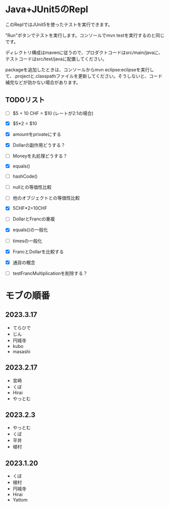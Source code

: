 # Java+JUnit5のRepl

このReplではJUnit5を使ったテストを実行できます。

"Run"ボタンでテストを実行します。コンソールでmvn testを実行するのと同じです。

ディレクトリ構成はmavenに従うので、プロダクトコードはsrc/main/javaに、テストコードはsrc/test/javaに配置してください。

packageを追加したときは、コンソールからmvn eclipse:eclipseを実行して、.projectと.classpathファイルを更新してください。そうしないと、コード補完などが効かない場合があります。

## TODOリスト

- [ ] $5 + 10 CHF = $10 (レートが2:1の場合)
- [x] $5*2 = $10
- [x] amountをprivateにする
- [x] Dollarの副作用どうする？
- [ ] Moneyを丸処理どうする？
- [x] equals()
- [ ] hashCode()
- [ ] nullとの等価性比較
- [ ] 他のオブジェクトとの等価性比較
- [x] 5CHF*2=10CHF
- [ ] DollarとFrancの重複
- [x] equals()の一般化
- [ ] timesの一般化
- [x] FrancとDollarを比較する
- [x] 通貨の概念
- [ ] testFrancMultiplicationを削除する？


# モブの順番

## 2023.3.17
- てらひで
- じん
- 円城寺
- kubo
- masashi

## 2023.2.17
- 宮崎
- くぼ
- Hirai
- やっとむ

## 2023.2.3
- やっとむ
- くぼ
- 平井
- 植村

## 2023.1.20
- くぼ
- 植村
- 円城寺
- Hirai
- Yattom

